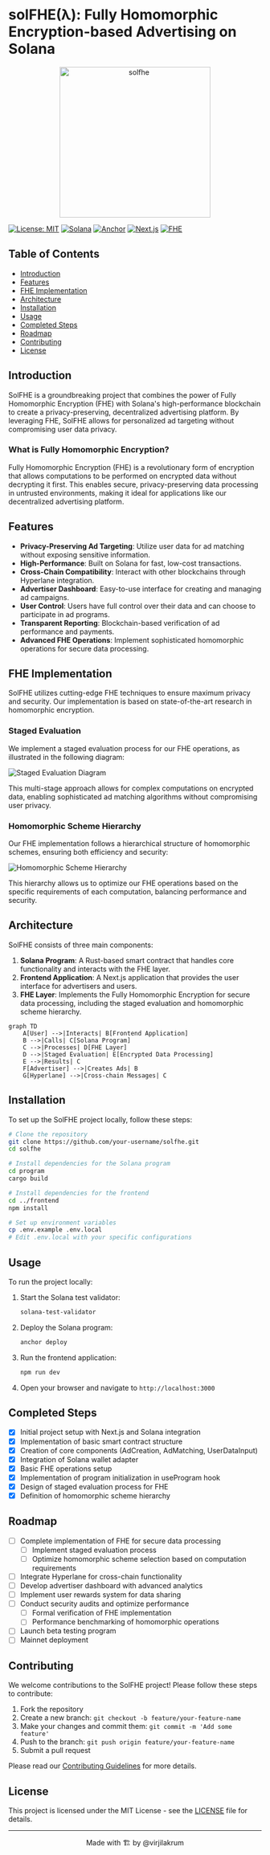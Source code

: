 # solFHE(λ): Fully Homomorphic Encryption-based Advertising on Solana

<div align="center">
  <img src="https://github.com/user-attachments/assets/7e0eabd6-4f28-4a75-acb2-22dd5e724981" alt="solfhe" width="300">
</div>

[![License: MIT](https://img.shields.io/badge/License-MIT-yellow.svg)](https://opensource.org/licenses/MIT)
[![Solana](https://img.shields.io/badge/Solana-1.14-blueviolet)](https://solana.com/)
[![Anchor](https://img.shields.io/badge/Anchor-0.27.0-blue)](https://project-serum.github.io/anchor/)
[![Next.js](https://img.shields.io/badge/Next.js-13.0-success)](https://nextjs.org/)
[![FHE](https://img.shields.io/badge/FHE-Cutting--Edge-orange)](https://dualitytech.com/glossary/fully-homomorphic-encryption/)

## Table of Contents

- [Introduction](#introduction)
- [Features](#features)
- [FHE Implementation](#fhe-implementation)
- [Architecture](#architecture)
- [Installation](#installation)
- [Usage](#usage)
- [Completed Steps](#completed-steps)
- [Roadmap](#roadmap)
- [Contributing](#contributing)
- [License](#license)

## Introduction

SolFHE is a groundbreaking project that combines the power of Fully Homomorphic Encryption (FHE) with Solana's high-performance blockchain to create a privacy-preserving, decentralized advertising platform. By leveraging FHE, SolFHE allows for personalized ad targeting without compromising user data privacy.

### What is Fully Homomorphic Encryption?

Fully Homomorphic Encryption (FHE) is a revolutionary form of encryption that allows computations to be performed on encrypted data without decrypting it first. This enables secure, privacy-preserving data processing in untrusted environments, making it ideal for applications like our decentralized advertising platform.

## Features

- **Privacy-Preserving Ad Targeting**: Utilize user data for ad matching without exposing sensitive information.
- **High-Performance**: Built on Solana for fast, low-cost transactions.
- **Cross-Chain Compatibility**: Interact with other blockchains through Hyperlane integration.
- **Advertiser Dashboard**: Easy-to-use interface for creating and managing ad campaigns.
- **User Control**: Users have full control over their data and can choose to participate in ad programs.
- **Transparent Reporting**: Blockchain-based verification of ad performance and payments.
- **Advanced FHE Operations**: Implement sophisticated homomorphic operations for secure data processing.

## FHE Implementation

SolFHE utilizes cutting-edge FHE techniques to ensure maximum privacy and security. Our implementation is based on state-of-the-art research in homomorphic encryption.

### Staged Evaluation

We implement a staged evaluation process for our FHE operations, as illustrated in the following diagram:

![Staged Evaluation Diagram](solfhe-frontend/public/scheme.png)

This multi-stage approach allows for complex computations on encrypted data, enabling sophisticated ad matching algorithms without compromising user privacy.

### Homomorphic Scheme Hierarchy

Our FHE implementation follows a hierarchical structure of homomorphic schemes, ensuring both efficiency and security:

![Homomorphic Scheme Hierarchy](solfhe-frontend/public/staged-eva.png)

This hierarchy allows us to optimize our FHE operations based on the specific requirements of each computation, balancing performance and security.

## Architecture

SolFHE consists of three main components:

1. **Solana Program**: A Rust-based smart contract that handles core functionality and interacts with the FHE layer.
2. **Frontend Application**: A Next.js application that provides the user interface for advertisers and users.
3. **FHE Layer**: Implements the Fully Homomorphic Encryption for secure data processing, including the staged evaluation and homomorphic scheme hierarchy.

```mermaid
graph TD
    A[User] -->|Interacts| B[Frontend Application]
    B -->|Calls| C[Solana Program]
    C -->|Processes| D[FHE Layer]
    D -->|Staged Evaluation| E[Encrypted Data Processing]
    E -->|Results| C
    F[Advertiser] -->|Creates Ads| B
    G[Hyperlane] -->|Cross-chain Messages| C
```

## Installation

To set up the SolFHE project locally, follow these steps:

```bash
# Clone the repository
git clone https://github.com/your-username/solfhe.git
cd solfhe

# Install dependencies for the Solana program
cd program
cargo build

# Install dependencies for the frontend
cd ../frontend
npm install

# Set up environment variables
cp .env.example .env.local
# Edit .env.local with your specific configurations
```

## Usage

To run the project locally:

1. Start the Solana test validator:
   ```bash
   solana-test-validator
   ```

2. Deploy the Solana program:
   ```bash
   anchor deploy
   ```

3. Run the frontend application:
   ```bash
   npm run dev
   ```

4. Open your browser and navigate to `http://localhost:3000`

## Completed Steps

- [x] Initial project setup with Next.js and Solana integration
- [x] Implementation of basic smart contract structure
- [x] Creation of core components (AdCreation, AdMatching, UserDataInput)
- [x] Integration of Solana wallet adapter
- [x] Basic FHE operations setup
- [x] Implementation of program initialization in useProgram hook
- [x] Design of staged evaluation process for FHE
- [x] Definition of homomorphic scheme hierarchy

## Roadmap

- [ ] Complete implementation of FHE for secure data processing
  - [ ] Implement staged evaluation process
  - [ ] Optimize homomorphic scheme selection based on computation requirements
- [ ] Integrate Hyperlane for cross-chain functionality
- [ ] Develop advertiser dashboard with advanced analytics
- [ ] Implement user rewards system for data sharing
- [ ] Conduct security audits and optimize performance
  - [ ] Formal verification of FHE implementation
  - [ ] Performance benchmarking of homomorphic operations
- [ ] Launch beta testing program
- [ ] Mainnet deployment

## Contributing

We welcome contributions to the SolFHE project! Please follow these steps to contribute:

1. Fork the repository
2. Create a new branch: `git checkout -b feature/your-feature-name`
3. Make your changes and commit them: `git commit -m 'Add some feature'`
4. Push to the branch: `git push origin feature/your-feature-name`
5. Submit a pull request

Please read our [Contributing Guidelines](CONTRIBUTING.md) for more details.

## License

This project is licensed under the MIT License - see the [LICENSE](LICENSE) file for details.

---

<p align="center">
  Made with 🏗️ by @virjilakrum
</p>
